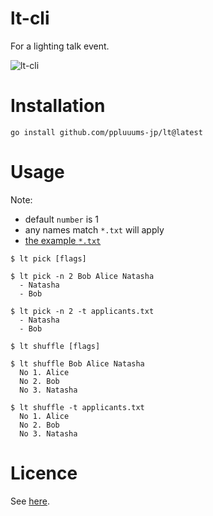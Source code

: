 # lt-cli

For a lighting talk event.

![lt-cli](https://user-images.githubusercontent.com/104049111/227819809-f6611e5d-607a-46fa-b382-9b5e2bdba9f6.gif)

# Installation

```
go install github.com/ppluuums-jp/lt@latest
```

# Usage

Note:

- default `number` is 1
- any names match `*.txt` will apply
- [the example `*.txt`](https://github.com/ppluuums-jp/lt-cli/blob/main/applicants.txt)

```
$ lt pick [flags]

$ lt pick -n 2 Bob Alice Natasha
  - Natasha
  - Bob

$ lt pick -n 2 -t applicants.txt
  - Natasha
  - Bob
```

```
$ lt shuffle [flags]

$ lt shuffle Bob Alice Natasha
  No 1. Alice
  No 2. Bob
  No 3. Natasha

$ lt shuffle -t applicants.txt
  No 1. Alice
  No 2. Bob
  No 3. Natasha
```

# Licence

See [here](https://github.com/ppluuums-jp/lt/blob/main/LICENSE).
